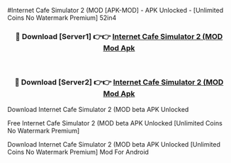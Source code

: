 #Internet Cafe Simulator 2 (MOD [APK-MOD] - APK Unlocked - [Unlimited Coins No Watermark Premium] 52in4



<div align="center">

<h3>🔴 Download [Server1] 👉👉 <a href="https://momento.my/?title=Internet_Cafe_Simulator_2_(MOD">Internet Cafe Simulator 2 (MOD Mod Apk</a></h3><br>

<h3>🔴 Download [Server2] 👉👉 <a href="https://momento.my/?title=Internet_Cafe_Simulator_2_(MOD">Internet Cafe Simulator 2 (MOD Mod Apk</a></h3>
</div>



Download Internet Cafe Simulator 2 (MOD beta APK Unlocked

Free Internet Cafe Simulator 2 (MOD beta APK Unlocked [Unlimited Coins No Watermark Premium]

Download Internet Cafe Simulator 2 (MOD beta APK Unlocked [Unlimited Coins No Watermark Premium] Mod For Android
